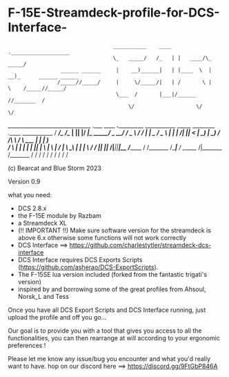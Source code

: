 # F-15E-Streamdeck-profile-for-DCS-Interface-
                                      ___________    ____  .___________________                                       
                                      \_   _____/   /_   | |   ____/\_   _____/                                       
                     ______ ______     |    __)______|   | |____  \  |    __)_      ______ ______                     
                    /_____//_____/     |     \/_____/|   | /       \ |        \    /_____//_____/                     
                                       \___  /       |___|/______  //_______  /                                       
                                           \/                    \/         \/                                        
                                                                                                                      
  ______________________________ .___  ____  __.___________    ___________   _____     ________ .____     ___________ 
 /   _____/\__    ___/\______   \|   ||    |/ _|\_   _____/    \_   _____/  /  _  \   /  _____/ |    |    \_   _____/ 
 \_____  \   |    |    |       _/|   ||      <   |    __)_      |    __)_  /  /_\  \ /   \  ___ |    |     |    __)_  
 /        \  |    |    |    |   \|   ||    |  \  |        \     |        \/    |    \\    \_\  \|    |___  |        \ 
/_______  /  |____|    |____|_  /|___||____|__ \/_______  /    /_______  /\____|__  / \______  /|_______ \/_______  / 
        \/                    \/              \/        \/             \/         \/         \/         \/        \/  
                                                                                                          
                                                                                                    
(c) Bearcat and Blue Storm 2023

Version 0.9

what you need:

* DCS 2.8.x
* the F-15E module by Razbam
* a Streamdeck XL 
* (!! IMPORTANT !!) Make sure software version for the streamdeck is above 6.x otherwise some functions will not work correctly
* DCS Interface ==> https://github.com/charlestytler/streamdeck-dcs-interface
* DCS Interface requires DCS Exports Scripts (https://github.com/asherao/DCS-ExportScripts).
* The F-15SE lua version included (forked from the fantastic trigati's version)
* inspired by and borrowing some of the great profiles from Ahsoul, Norsk_L and Tess

Once you have all DCS Export Scripts and DCS Interface running, just upload the profile and off you go...

Our goal is to provide you with a tool that gives you access to all the functionalities, you can then rearrange at will according to your ergonomic preferences !

Please let me know any issue/bug you encounter and what you'd really want to have. hop on our discord here ==> https://discord.gg/9FtGbP846A
